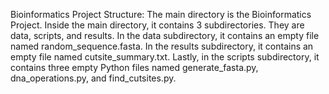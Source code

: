 Bioinformatics Project Structure:
The main directory is the Bioinformatics Project. Inside the main directory, it contains 3 subdirectories. They are data, scripts, and results.
In the data subdirectory, it contains an empty file named random_sequence.fasta.
In the results subdirectory, it contains an empty file named cutsite_summary.txt.
Lastly, in the scripts subdirectory, it contains three empty Python files named generate_fasta.py, dna_operations.py, and find_cutsites.py.
